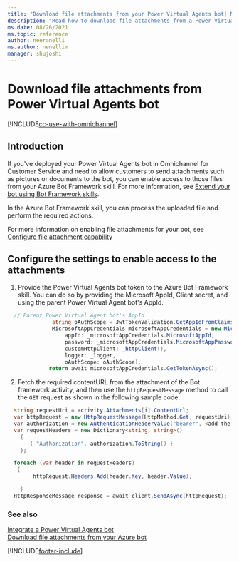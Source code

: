 ```yaml
---
title: "Download file attachments from your Power Virtual Agents bot| MicrosoftDocs"
description: "Read how to download file attachments from a Power Virtual Agents bot in Omnichannel for Customer Service."
ms.date: 08/26/2021
ms.topic: reference
author: neeranelli
ms.author: nenellim
manager: shujoshi
---
```


# Download file attachments from Power Virtual Agents bot

[!INCLUDE[cc-use-with-omnichannel](../includes/cc-use-with-omnichannel.md)]

## Introduction

If you've deployed your Power Virtual Agents bot in Omnichannel for Customer Service and need to allow customers to send attachments such as pictures or documents to the bot, you can enable access to those files from your Azure Bot Framework skill. For more information, see [Extend your bot using Bot Framework skills](/power-virtual-agents/configuration-add-skills).

In the Azure Bot Framework skill, you can process the uploaded file and perform the required actions.

For more information on enabling file attachments for your bot, see [Configure file attachment capability](configure-file-attachment.md)

## Configure the settings to enable access to the attachments

1. Provide the Power Virtual Agents bot token to the Azure Bot Framework skill. You can do so by providing the Microsoft AppId, Client secret, and using the parent Power Virtual Agent bot's AppId.

```csharp
  // Parent Power Virtual Agent bot's AppId 
              string oAuthScope = JwtTokenValidation.GetAppIdFromClaims(claimsIdentity.Claims); 
              MicrosoftAppCredentials microsoftAppCredentials = new MicrosoftAppCredentials( 
                  appId: _microsoftAppCredentials.MicrosoftAppId, 
                  password: _microsoftAppCredentials.MicrosoftAppPassword, 
                  customHttpClient: _httpClient(), 
                  logger: _logger, 
                  oAuthScope: oAuthScope); 
             return await microsoftAppCredentials.GetTokenAsync(); 
```

2. Fetch the required contentURL from the attachment of the Bot framework activity, and then use the `httpRequestMessage` method to call the `GET` request as shown in the following sample code.
  
```csharp
  string requestUri = activity.Attachments[i].ContentUrl; 
  var httpRequest = new HttpRequestMessage(HttpMethod.Get, requestUri); 
  var authorization = new AuthenticationHeaderValue("bearer", <add the botToken here>); 
  var requestHeaders = new Dictionary<string, string>() 
    { 
       { "Authorization", authorization.ToString() } 
    }; 

  foreach (var header in requestHeaders) 
   { 
        httpRequest.Headers.Add(header.Key, header.Value); 

    } 
  HttpResponseMessage response = await client.SendAsync(httpRequest); 
```

### See also

[Integrate a Power Virtual Agents bot](configure-bot-virtual-agent.md)  
[Download file attachments from your Azure bot](download-attachments-bot.md)  

[!INCLUDE[footer-include](../includes/footer-banner.md)]